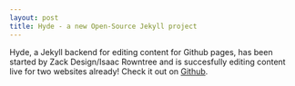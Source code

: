 ```yaml
---
layout: post
title: Hyde - a new Open-Source Jekyll project
---
```


Hyde, a Jekyll backend for editing content for Github pages, has been started by Zack Design/Isaac Rowntree and is succesfully editing content live for two websites already! Check it out on [Github](https://github.com/isaacrowntree/hyde/).
